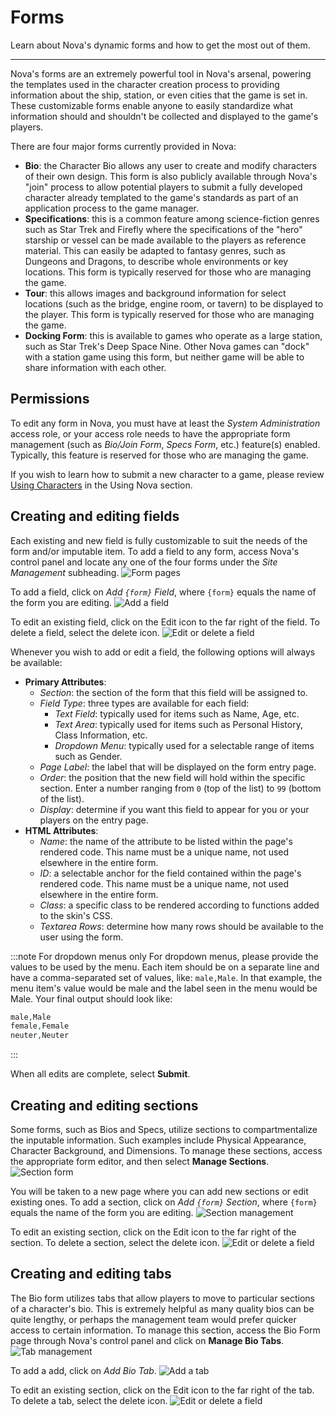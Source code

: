 # Forms

Learn about Nova's dynamic forms and how to get the most out of them.

---

Nova's forms are an extremely powerful tool in Nova's arsenal, powering the templates used in the character creation process to providing information about the ship, station, or even cities that the game is set in. These customizable forms enable anyone to easily standardize what information should and shouldn't be collected and displayed to the game's players.

There are four major forms currently provided in Nova:

- **Bio**: the Character Bio allows any user to create and modify characters of their own design. This form is also publicly available through Nova's "join" process to allow potential players to submit a fully developed character already templated to the game's standards as part of an application process to the game manager.
- **Specifications**: this is a common feature among science-fiction genres such as Star Trek and Firefly where the specifications of the "hero" starship or vessel can be made available to the players as reference material. This can easily be adapted to fantasy genres, such as Dungeons and Dragons, to describe whole environments or key locations. This form is typically reserved for those who are managing the game.
- **Tour**: this allows images and background information for select locations (such as the bridge, engine room, or tavern) to be displayed to the player. This form is typically reserved for those who are managing the game.
- **Docking Form**: this is available to games who operate as a large station, such as Star Trek's Deep Space Nine. Other Nova games can "dock" with a station game using this form, but neither game will be able to share information with each other.

## Permissions

To edit any form in Nova, you must have at least the *System Administration* access role, or your access role needs to have the appropriate form management (such as *Bio/Join Form*, *Specs Form*, etc.) feature(s) enabled. Typically, this feature is reserved for those who are managing the game.

If you wish to learn how to submit a new character to a game, please review [Using Characters](/using-characters.md) in the Using Nova section.

## Creating and editing fields

Each existing and new field is fully customizable to suit the needs of the form and/or imputable item. To add a field to any form, access Nova's control panel and locate any one of the four forms under the *Site Management* subheading.
![Form pages](/docs/2.6/images/using-forms/forms-location.png)

To add a field, click on *Add `{form}` Field*, where `{form}` equals the name of the form you are editing.
![Add a field](/docs/2.6/images/using-forms/field-addfield.png)

To edit an existing field, click on the Edit icon to the far right of the field. To delete a field, select the delete icon.
![Edit or delete a field](/docs/2.6/images/using-forms/edit-delete.png)

Whenever you wish to add or edit a field, the following options will always be available:

- **Primary Attributes**:
  - *Section*: the section of the form that this field will be assigned to.
  - *Field Type*: three types are available for each field:
    - *Text Field*: typically used for items such as Name, Age, etc.
    - *Text Area*: typically used for items such as Personal History, Class Information, etc.
    - *Dropdown Menu*: typically used for a selectable range of items such as Gender.
  - *Page Label*: the label that will be displayed on the form entry page.
  - *Order*: the position that the new field will hold within the specific section. Enter a number ranging from `0` (top of the list) to `99` (bottom of the list).
  - *Display*: determine if you want this field to appear for you or your players on the entry page.
- **HTML Attributes**:
  - *Name*: the name of the attribute to be listed within the page's rendered code. This name must be a unique name, not used elsewhere in the entire form.
  - *ID*: a selectable anchor for the field contained within the page's rendered code. This name must be a unique name, not used elsewhere in the entire form.
  - *Class*: a specific class to be rendered according to functions added to the skin's CSS.
  - *Textarea Rows*: determine how many rows should be available to the user using the form.

:::note For dropdown menus only
For dropdown menus, please provide the values to be used by the menu. Each item should be on a separate line and have a comma-separated set of values, like: `male,Male`. In that example, the menu item's value would be male and the label seen in the menu would be Male. Your final output should look like:

```php
male,Male
female,Female
neuter,Neuter
```
:::

When all edits are complete, select **Submit**.

## Creating and editing sections

Some forms, such as Bios and Specs, utilize sections to compartmentalize the inputable information. Such examples include Physical Appearance, Character Background, and Dimensions. To manage these sections, access the appropriate form editor, and then select **Manage Sections**.
![Section form](/docs/2.6/images/using-forms/sections.jpg)

You will be taken to a new page where you can add new sections or edit existing ones. To add a section, click on *Add `{form}` Section*, where `{form}` equals the name of the form you are editing.
![Section management](/docs/2.6/images/using-forms/sections-add.jpg)

To edit an existing section, click on the Edit icon to the far right of the section. To delete a section, select the delete icon.
![Edit or delete a field](/docs/2.6/images/using-forms/edit-delete.png)

## Creating and editing tabs

The Bio form utilizes tabs that allow players to move to particular sections of a character's bio. This is extremely helpful as many quality bios can be quite lengthy, or perhaps the management team would prefer quicker access to certain information. To manage this section, access the Bio Form page through Nova's control panel and click on **Manage Bio Tabs**.
![Tab management](/docs/2.6/images/using-forms/tabs-location.png)

To add a add, click on *Add Bio Tab*.
![Add a tab](/docs/2.6/images/using-forms/tabs-add.png)

To edit an existing section, click on the Edit icon to the far right of the tab. To delete a tab, select the delete icon.
![Edit or delete a field](/docs/2.6/images/using-forms/edit-delete.png)
